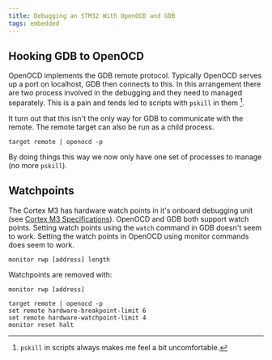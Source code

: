 ```yaml
---
title: Debugging an STM32 With OpenOCD and GDB
tags: embedded
---
```


## Hooking GDB to OpenOCD

OpenOCD implements the GDB remote protocol. Typically OpenOCD serves up a port
on localhost, GDB then connects to this. In this arrangement there are two
process involved in the debugging and they need to managed separately. This is
a pain and tends led to scripts with `pskill` in them [^1].

It turn out that this isn't the only way for GDB to communicate with the
remote. The remote target can also be run as a child process.

    target remote | openocd -p

By doing things this way we now only have one set of processes to manage (no
more `pskill`).

## Watchpoints

The Cortex M3 has hardware watch points in it's onboard debugging unit
(see [Cortex M3 Specifications][cortex-m3]).
OpenOCD and GDB both support watch points. Setting watch points using the
`watch` command in GDB doesn't seem to work. Setting the watch points in
OpenOCD using monitor commands does seem to work.

    monitor rwp [address] length

Watchpoints are removed with:

    monitor rwp [address]

~~~
target remote | openocd -p
set remote hardware-breakpoint-limit 6
set remote hardware-watchpoint-limit 4
monitor reset halt
~~~


[^1]: `pskill` in scripts always makes me feel a bit uncomfortable.

[cortex-m3]: http://www.arm.com/products/processors/cortex-m/cortex-m3.php
